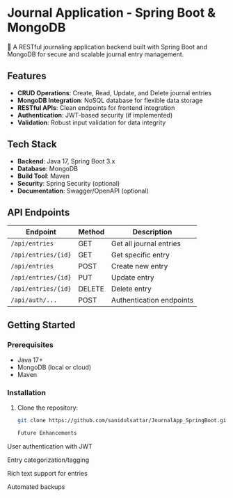 # Journal Application - Spring Boot & MongoDB

📔 A RESTful journaling application backend built with Spring Boot and MongoDB for secure and scalable journal entry management.

## Features
- **CRUD Operations**: Create, Read, Update, and Delete journal entries
- **MongoDB Integration**: NoSQL database for flexible data storage
- **RESTful APIs**: Clean endpoints for frontend integration
- **Authentication**: JWT-based security (if implemented)
- **Validation**: Robust input validation for data integrity

## Tech Stack
- **Backend**: Java 17, Spring Boot 3.x
- **Database**: MongoDB
- **Build Tool**: Maven
- **Security**: Spring Security (optional)
- **Documentation**: Swagger/OpenAPI (optional)

## API Endpoints
| Endpoint | Method | Description |
|----------|--------|-------------|
| `/api/entries` | GET | Get all journal entries |
| `/api/entries/{id}` | GET | Get specific entry |
| `/api/entries` | POST | Create new entry |
| `/api/entries/{id}` | PUT | Update entry |
| `/api/entries/{id}` | DELETE | Delete entry |
| `/api/auth/...` | POST | Authentication endpoints |

## Getting Started

### Prerequisites
- Java 17+
- MongoDB (local or cloud)
- Maven

### Installation
1. Clone the repository:
   ```bash
   git clone https://github.com/sanidulsattar/JournalApp_SpringBoot.git

   Future Enhancements
User authentication with JWT

Entry categorization/tagging

Rich text support for entries

Automated backups
